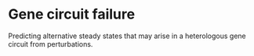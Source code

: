 # Gene circuit failure

Predicting alternative steady states that may arise in a heterologous gene circuit from perturbations.
